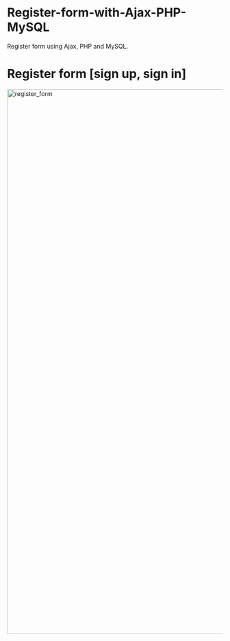 # Register-form-with-Ajax-PHP-MySQL
Register form using Ajax, PHP and MySQL.

# Register form [sign up, sign in]
<img width="1271" alt="register_form" src="https://user-images.githubusercontent.com/112784754/222244993-02d96c34-0b71-4157-b7e3-2055595cc972.png">
